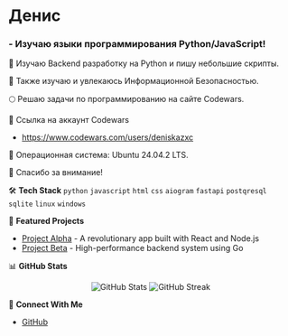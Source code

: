 # Денис
### - Изучаю языки программирования Python/JavaScript!

🐍 Изучаю Backend разработку на Python и пишу небольшие скрипты.

🌋 Также изучаю и увлекаюсь Информационной Безопасностью.

🌕 Решаю задачи по программированию на сайте Codewars.

🧊 Ссылка на аккаунт Codewars
- https://www.codewars.com/users/deniskazxc

🐧 Операционная система: Ubuntu 24.04.2 LTS.

🍒 Спасибо за внимание!

🛠️ **Tech Stack**
`python` `javascript` `html` `css`
`aiogram` `fastapi` `postqresql` `sqlite`
`linux` `windows`

🔭 **Featured Projects**
- [Project Alpha](https://github.com/johndoe/project-alpha) - A revolutionary app built with React and Node.js
- [Project Beta](https://github.com/johndoe/project-beta) - High-performance backend system using Go

📊 **GitHub Stats**
<p align="center">
  <img src="https://github-readme-stats.vercel.app/api?username=DenisPythoneer&show_icons=true&theme=dark" alt="GitHub Stats" />
  <img src="https://github-readme-streak-stats.herokuapp.com/?user=DenisPythoneer&theme=dark" alt="GitHub Streak" />
</p>

🤝 **Connect With Me**
- [GitHub](https://github.com/DenisPythoneer)
